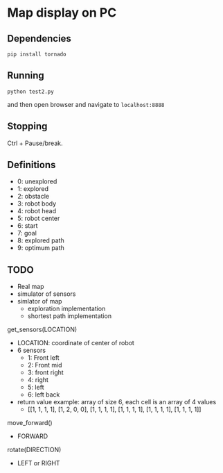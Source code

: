 # Map display on PC
## Dependencies
```
pip install tornado
```

## Running
```
python test2.py
```

and then open browser and navigate to `localhost:8888`

## Stopping
Ctrl + Pause/break.




## Definitions
- 0: unexplored
- 1: explored
- 2: obstacle
- 3: robot body
- 4: robot head
- 5: robot center
- 6: start
- 7: goal
- 8: explored path
- 9: optimum path


## TODO
- Real map
- simulator of sensors
- simlator of map
    - exploration implementation
    - shortest path implementation




get_sensors(LOCATION)
- LOCATION: coordinate of center of robot
- 6 sensors
    + 1: Front left
    + 2: Front mid
    + 3: front right
    + 4: right
    + 5: left
    + 6: left back
- return value example: array of size 6, each cell is an array of 4 values
    + [[1, 1, 1, 1], [1, 2, 0, 0], [1, 1, 1, 1], [1, 1, 1, 1], [1, 1, 1, 1], [1, 1, 1, 1]]

move_forward()
- FORWARD

rotate(DIRECTION)
- LEFT or RIGHT